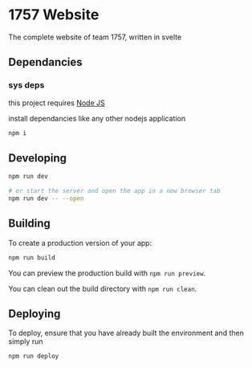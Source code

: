 # 1757 Website

The complete website of team 1757, written in svelte

## Dependancies

### sys deps 

this project requires [Node JS](https://nodejs.org/en/)

install dependancies like any other nodejs application

```bash
npm i
```

## Developing


```bash
npm run dev

# or start the server and open the app in a new browser tab
npm run dev -- --open
```

## Building

To create a production version of your app:

```bash
npm run build
```

You can preview the production build with `npm run preview`.

You can clean out the build directory with `npm run clean`.

## Deploying

To deploy, ensure that you have already built the environment and then simply run

```bash
npm run deploy
```
